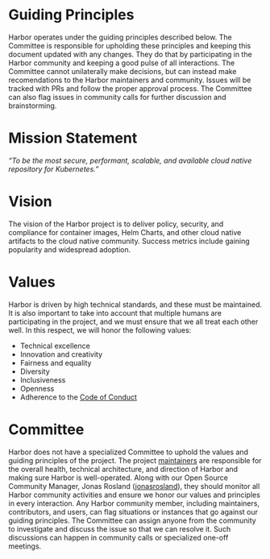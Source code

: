 # Guiding Principles

Harbor operates under the guiding principles described below. The Committee is responsible for upholding these principles and keeping this document updated with any changes. They do that by participating in the Harbor community and keeping a good pulse of all interactions. The Committee cannot unilaterally make decisions, but can instead make recomendations to the Harbor maintainers and community. Issues will be tracked with PRs and follow the proper approval process. The Committee can also flag issues in community calls for further discussion and brainstorming. 

# Mission Statement

*“To be the most secure, performant, scalable, and available cloud native repository for Kubernetes.”*

# Vision

The vision of the Harbor project is to deliver policy, security, and compliance for container images, Helm Charts, and other cloud native artifacts to the cloud native community. Success metrics include gaining popularity and widespread adoption.

# Values

Harbor is driven by high technical standards, and these must be maintained. It is also important to take into account that multiple humans are participating in the project, and we must ensure that we all treat each other well. In this respect, we will honor the following values:

* Technical excellence
* Innovation and creativity
* Fairness and equality
* Diversity
* Inclusiveness
* Openness
* Adherence to the [Code of Conduct](https://github.com/goharbor/community/blob/master/CODE_OF_CONDUCT.md)

# Committee

Harbor does not have a specialized Committee to uphold the values and guiding principles of the project. The project [maintainers](https://github.com/goharbor/community/blob/master/MAINTAINERS.md) are responsible for the overall health, technical architecture, and direction of Harbor and making sure Harbor is well-operated. Along with our Open Source Community Manager, Jonas Rosland ([jonasrosland](https://github.com/jonasrosland)), they should monitor all Harbor community activities and ensure we honor our values and principles in every interaction. Any Harbor community member, including maintainers, contributors, and users, can flag situations or instances that go against our guiding principles. The Committee can assign anyone from the community to investigate and discuss the issue so that we can resolve it. Such discussions can happen in community calls or specialized one-off meetings.
